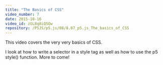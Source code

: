 ```yaml
---
title: "The Basics of CSS"
video_number: 7
date: 2015-10-16
video_id: zGL8q8iQSQw
repository: /P5JS/p5.js/08/8.07_p5.js_The_basics_of_CSS
---
```


This video covers the very very basics of CSS.

I look at how to write a selector in a style tag as well as how to use the p5 style() function.
More to come!
